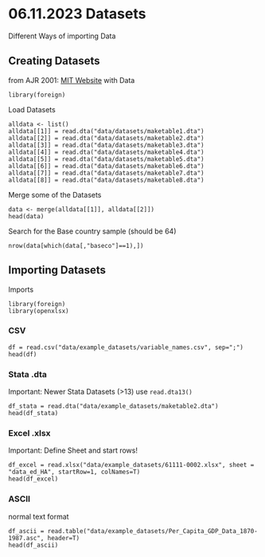 # 06.11.2023 Datasets

Different Ways of importing Data

## Creating Datasets

from AJR 2001: [MIT Website](https://economics.mit.edu/people/faculty/daron-acemoglu/data-archive) with Data

```{r}
library(foreign)
```

Load Datasets

```{r}
alldata <- list()
alldata[[1]] = read.dta("data/datasets/maketable1.dta")
alldata[[2]] = read.dta("data/datasets/maketable2.dta")
alldata[[3]] = read.dta("data/datasets/maketable3.dta")
alldata[[4]] = read.dta("data/datasets/maketable4.dta")
alldata[[5]] = read.dta("data/datasets/maketable5.dta")
alldata[[6]] = read.dta("data/datasets/maketable6.dta")
alldata[[7]] = read.dta("data/datasets/maketable7.dta")
alldata[[8]] = read.dta("data/datasets/maketable8.dta")
```

Merge some of the Datasets

```{r}
data <- merge(alldata[[1]], alldata[[2]])
head(data)
```

Search for the Base country sample (should be 64)

```{r}
nrow(data[which(data[,"baseco"]==1),])
```

## Importing Datasets

Imports

```{r}
library(foreign)
library(openxlsx)
```

### CSV

```{r}
df = read.csv("data/example_datasets/variable_names.csv", sep=";")
head(df)
```

### Stata .dta

Important: Newer Stata Datasets (\>13) use `read.dta13()`

```{r}
df_stata = read.dta("data/example_datasets/maketable2.dta")
head(df_stata)
```

### Excel .xlsx

Important: Define Sheet and start rows!

```{r}
df_excel = read.xlsx("data/example_datasets/61111-0002.xlsx", sheet = "data_ed_HA", startRow=1, colNames=T)
head(df_excel)
```

### ASCII

normal text format

```{r}
df_ascii = read.table("data/example_datasets/Per_Capita_GDP_Data_1870-1987.asc", header=T)
head(df_ascii)
```
